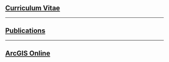 ## [Curriculum Vitae](https://domcamps.com/assets/cv.pdf)
---
## [Publications](https://domcamps.com/#)
---
## [ArcGIS Online](https://domcamps.com/#)
